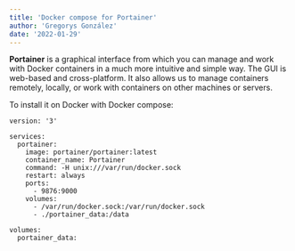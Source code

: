 ```yaml
---
title: 'Docker compose for Portainer'
author: 'Gregorys González'
date: '2022-01-29'
---
```


**Portainer** is a graphical interface from which you can manage and work with Docker containers in a much more intuitive and simple way. The GUI is web-based and cross-platform. It also allows us to manage containers remotely, locally, or work with containers on other machines or servers.

To install it on Docker with Docker compose:

```
version: '3'

services:
  portainer:
    image: portainer/portainer:latest
    container_name: Portainer
    command: -H unix:///var/run/docker.sock
    restart: always
    ports:
      - 9876:9000
    volumes:
      - /var/run/docker.sock:/var/run/docker.sock
      - ./portainer_data:/data

volumes:
  portainer_data:
```
